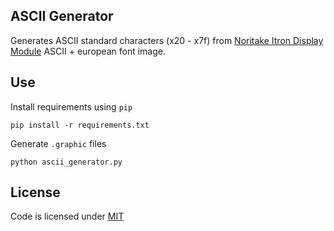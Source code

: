 ## ASCII Generator

Generates ASCII standard characters (x20 - x7f) from [Noritake Itron Display Module](http://www.noritake-itron.com/NewWeb/CVFD/CVFDCust.shtml) ASCII + european font image.

## Use

Install requirements using `pip`

```
pip install -r requirements.txt
```

Generate `.graphic` files

```
python ascii_generator.py
```

## License

Code is licensed under [MIT](https://tldrlegal.com/license/mit-license)